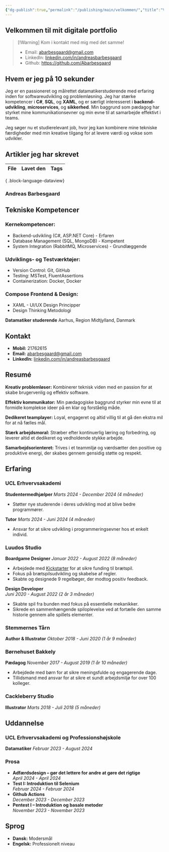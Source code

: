 ```yaml
---
{"dg-publish":true,"permalink":"/publishing/main/velkommen/","title":"Velkommen","tags":["gardenEntry"],"dgHomeLink":"true","dgShowBacklinks":"true","dgShowLocalGraph":"true","dgShowFileTree":"true","dgEnableSearch":"true","dgShowToc":"true","created":"2024-08-12T12:40:26.955+02:00"}
---
```



## Velkommen til mit digitale portfolio

> [!Warning] Kom i kontakt med mig med det samme!
>
> - Email: [abarbesgaard@gmail.com](mailto:abarbesgaard@gmail.com)
> - LinkedIn: [linkedin.com/in/andreasbarbesgaard](https://www.linkedin.com/in/andreasbarbesgaard)
> - Github: https://github.com/Abarbesgaard

## Hvem er jeg på 10 sekunder

Jeg er en passioneret og målrettet datamatikerstuderende med erfaring inden for softwareudvikling og problemløsning. Jeg har stærke kompetencer i **C#**, **SQL**, og **XAML**, og er særligt interesseret i **backend-udvikling**, **microservices**, og **sikkerhed**. Min baggrund som pædagog har styrket mine kommunikationsevner og min evne til at samarbejde effektivt i teams. 

Jeg søger nu et studierelevant job, hvor jeg kan kombinere mine tekniske færdigheder med min kreative tilgang for at levere værdi og vokse som udvikler.

## Artikler jeg har skrevet
| File | Lavet den | Tags |
| ---- | --------- | ---- |

{ .block-language-dataview}
### Andreas Barbesgaard
## **Tekniske Kompetencer**
### Kernekompetencer: 
- Backend-udvikling (C#, ASP.NET Core) - Erfaren 
- Database Management (SQL, MongoDB) - Kompetent 
- System Integration (RabbitMQ, Microservices) - Grundlæggende 

### Udviklings- og Testværktøjer: 
- Version Control: Git, GitHub 
- Testing: MSTest, FluentAssertions 
- Containerization: Docker, Docker 

### Compose Frontend & Design: 
- XAML - UI/UX Design Principper 
- Design Thinking Metodologi

**Datamatiker studerende**
Aarhus, Region Midtjylland, Danmark

## Kontakt

- **Mobil:** 21762615
- **Email:** [abarbesgaard@gmail.com](mailto:abarbesgaard@gmail.com)
- **LinkedIn:** [linkedin.com/in/andreasbarbesgaard](https://www.linkedin.com/in/andreasbarbesgaard)

## Resumé

**Kreativ problemløser:** Kombinerer teknisk viden med en passion for at skabe
brugervenlig og effektiv software.

**Effektiv kommunikator:** Min pædagogiske baggrund styrker min evne til at formidle
komplekse ideer på en klar og forståelig måde.

**Dedikeret teamplayer:** Loyal, engageret og altid villig til at gå den ekstra
mil for at nå fælles mål.

**Stærk arbejdsmoral:** Stræber efter kontinuerlig læring og forbedring, og leverer
altid et dedikeret og vedholdende stykke arbejde.

**Samarbejdsorienteret:** Trives i et teammiljø og værdsætter den positive og produktive
energi, der skabes gennem gensidig støtte og respekt.

## Erfaring

### UCL Erhvervsakademi

**Studentermedhjælper**
_Marts 2024 - December 2024 (4 måneder)_

- Støtter nye studerende i deres udvikling mod at blive bedre programmører.

**Tutor**
_Marts 2024 - Juni 2024 (4 måneder)_

- Ansvar for at sikre udvikling i programmeringsevner hos et enkelt individ.

### Luudos Studio

**Boardgame Designer**
_Januar 2022 - August 2022 (8 måneder)_

- Arbejdede med [Kickstarter](https://www.kickstarter.com/) for at sikre funding
til brætspil.
- Fokus på brætspilsudvikling og skabelse af regler.
- Skabte og designede 9 regelbøger, der modtog positiv feedback.

**Design Developer**  
_Juni 2020 - August 2022 (2 år 3 måneder)_

- Skabte spil fra bunden med fokus på essentielle mekanikker.
- Sikrede en sammenhængende spiloplevelse ved at fortælle den samme historie
  gennem alle spillets elementer.

### Stemmernes Tårn

**Author & Illustrator**
_Oktober 2018 - Juni 2020 (1 år 9 måneder)_

### Børnehuset Bakkely

**Pædagog**
_November 2017 - August 2019 (1 år 10 måneder)_

- Arbejdede med børn for at sikre meningsfulde og engagerende dage.
- Tillidsmand med ansvar for at sikre et sundt arbejdsmiljø for over 100 kolleger.

### Cackleberry Studio

**Illustrator**
_Marts 2018 - Juli 2018 (5 måneder)_

## Uddannelse

### UCL Erhvervsakademi og Professionshøjskole

**Datamatiker**
_Februar 2023 - August 2024_

### Prosa

- **Adfærdsdesign – gør det lettere for andre at gøre det rigtige**  
  _April 2024 - April 2024_
- **Test I: Introduktion til Selenium**  
  _Februar 2024 - Februar 2024_
- **Github Actions**  
  _December 2023 - December 2023_
- **Pentest I – Introduktion og basale metoder**  
  _November 2023 - November 2023_

## Sprog

- **Dansk:** Modersmål
- **Engelsk:** Professionelt niveau
